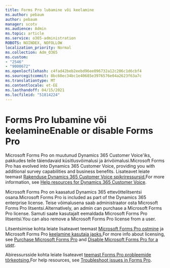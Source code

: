 ```yaml
---
title: Forms Pro lubamine või keelamine
ms.author: pebaum
author: pebaum
manager: scotv
ms.audience: Admin
ms.topic: article
ms.service: o365-administration
ROBOTS: NOINDEX, NOFOLLOW
localization_priority: Normal
ms.collection: Adm_O365
ms.custom:
- "2546"
- "9000672"
ms.openlocfilehash: c4fad42beb2eebd96ee096732a12c206c1d6cbf4
ms.sourcegitcommit: 8bc60ec34bc1e40685e3976576e04a2623f63a7c
ms.translationtype: MT
ms.contentlocale: et-EE
ms.lasthandoff: 04/15/2021
ms.locfileid: "51814224"
---
```

# <a name="enable-or-disable-forms-pro"></a><span data-ttu-id="7d81b-102">Forms Pro lubamine või keelamine</span><span class="sxs-lookup"><span data-stu-id="7d81b-102">Enable or disable Forms Pro</span></span>

<span data-ttu-id="7d81b-103">Microsoft Forms Pro on muutunud Dynamics 365 Customer Voice'iks, pakkudes teile täiendavaid küsitlusvõimalusi ja ärivõimalusi.</span><span class="sxs-lookup"><span data-stu-id="7d81b-103">Microsoft Forms Pro has evolved into Dynamics 365 Customer Voice, providing you with additional survey capabilities and business benefits.</span></span> <span data-ttu-id="7d81b-104">Lisateavet leiate teemast [Rakenduse Dynamics 365 Customer Voice spikriressursid.](https://go.microsoft.com/fwlink/p/?linkid=2128357)</span><span class="sxs-lookup"><span data-stu-id="7d81b-104">For more information, see [Help resources for Dynamics 365 Customer Voice](https://go.microsoft.com/fwlink/p/?linkid=2128357).</span></span>  

<span data-ttu-id="7d81b-105">Microsoft Forms Pro on kaasatud Dynamics 365 ettevõttelitsentsi osana.</span><span class="sxs-lookup"><span data-stu-id="7d81b-105">Microsoft Forms Pro is included as part of the Dynamics 365 enterprise license.</span></span> <span data-ttu-id="7d81b-106">Teise võimalusena saab administraator osta Microsoft Forms Pro litsentsi.</span><span class="sxs-lookup"><span data-stu-id="7d81b-106">Alternatively, an admin can purchase a Microsoft Forms Pro license.</span></span> <span data-ttu-id="7d81b-107">Samuti saate kasutajalt eemaldada Microsoft Forms Pro litsentsi.</span><span class="sxs-lookup"><span data-stu-id="7d81b-107">You can also remove a Microsoft Forms Pro license from a user.</span></span>  

<span data-ttu-id="7d81b-108">Litsentsimise kohta leiate lisateavet teemast [Microsoft Forms Pro ostmine](https://docs.microsoft.com/forms-pro/purchase#purchase-microsoft-forms-pro-for-users-in-a-dynamics-365-tenant) ja Microsoft Forms Pro [keelamine kasutaja jaoks.](https://docs.microsoft.com/forms-pro/purchase#disable-microsoft-forms-pro-for-a-user-1)</span><span class="sxs-lookup"><span data-stu-id="7d81b-108">For more info about licensing, see [Purchase Microsoft Forms Pro](https://docs.microsoft.com/forms-pro/purchase#purchase-microsoft-forms-pro-for-users-in-a-dynamics-365-tenant) and [Disable Microsoft Forms Pro for a user](https://docs.microsoft.com/forms-pro/purchase#disable-microsoft-forms-pro-for-a-user-1).</span></span>
  
<span data-ttu-id="7d81b-109">Abiressursside kohta leiate lisateavet [teemast Forms Pro probleemide tõrkeotsing.](https://docs.microsoft.com/forms-pro/troubleshoot)</span><span class="sxs-lookup"><span data-stu-id="7d81b-109">For help resources, see [Troubleshoot issues in Forms Pro](https://docs.microsoft.com/forms-pro/troubleshoot).</span></span>